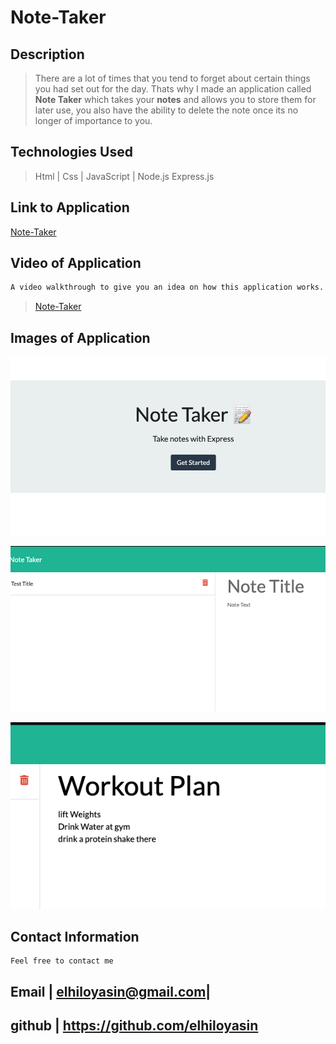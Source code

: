 # Note-Taker

## Description

>There are a lot of times that you tend to forget about certain things you had set out for the day. Thats why I made an application called __Note Taker__ which takes your __notes__ and allows you to store them for later use, you also have the ability to delete the note once its no longer of importance to you.

## Technologies Used
>Html |
>Css |
>JavaScript |
> Node.js
>Express.js
## Link to Application
[Note-Taker](https://young-lake-20601.herokuapp.com/)


## Video of Application
```bash
A video walkthrough to give you an idea on how this application works.
```

>[Note-Taker](https://www.youtube.com/watch?v=x6lxjz0akwI&ab_channel=YasinElhilo)



## Images of Application 

![Note-Taker](images/homepage.png)

![Note-Taker](images/notetaker.png)

![Note-Taker](images/workoutplan.png)


## Contact Information

```
Feel free to contact me
```
 >
  Email | elhiloyasin@gmail.com|
  ------------------------------ 
  github | https://github.com/elhiloyasin
  ------------------------------ 















